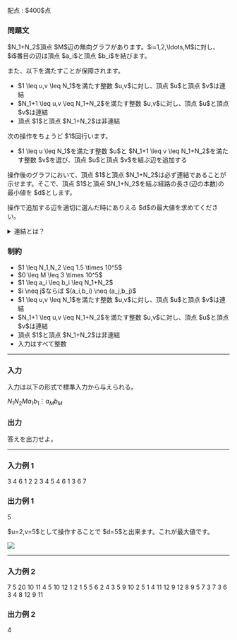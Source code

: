 
<div>

<span>

<span>

<p>
配点 : $400$点
</p>

<div>

<section>

### **問題文**

<p>
$N_1+N_2$頂点 $M$辺の無向グラフがあります。$i=1,2,\ldots,M$に対し、$i$番目の辺は頂点 $a_i$と頂点 $b_i$を結びます。

また、以下を満たすことが保障されます。
</p>

<ul>

<li>
$1 \leq u,v \leq N_1$を満たす整数 $u,v$に対し、頂点 $u$と頂点 $v$は連結
</li>

<li>
$N_1+1 \leq u,v \leq N_1+N_2$を満たす整数 $u,v$に対し、頂点 $u$と頂点 $v$は連結
</li>

<li>
頂点 $1$と頂点 $N_1+N_2$は非連結
</li>

</ul>

<p>
次の操作をちょうど $1$回行います。
</p>

<ul>

<li>
$1 \leq u \leq N_1$を満たす整数 $u$と $N_1+1 \leq v \leq N_1+N_2$を満たす整数 $v$を選び、頂点 $u$と頂点 $v$を結ぶ辺を追加する
</li>

</ul>

<p>
操作後のグラフにおいて、頂点 $1$と頂点 $N_1+N_2$は必ず連結であることが示せます。そこで、頂点 $1$と頂点 $N_1+N_2$を結ぶ経路の長さ(辺の本数)の最小値を $d$とします。  
</p>

<p>
操作で追加する辺を適切に選んだ時にありえる $d$の最大値を求めてください。
</p>

<details>

<summary>
連結とは？
</summary>
無向グラフの頂点 $u,v$が連結であるとは、頂点 $u$と頂点 $v$を結ぶ経路が存在することをいいます。

</details>

</section>

</div>

<div>

<section>

### **制約**

<ul>

<li>
$1 \leq N_1,N_2 \leq 1.5 \times 10^5$
</li>

<li>
$0 \leq M \leq 3 \times 10^5$
</li>

<li>
$1 \leq a_i \leq b_i \leq N_1+N_2$
</li>

<li>
$i \neq j$ならば $(a_i,b_i) \neq (a_j,b_j)$
</li>

<li>
$1 \leq u,v \leq N_1$を満たす整数 $u,v$に対し、頂点 $u$と頂点 $v$は連結
</li>

<li>
$N_1+1 \leq u,v \leq N_1+N_2$を満たす整数 $u,v$に対し、頂点 $u$と頂点 $v$は連結
</li>

<li>
頂点 $1$と頂点 $N_1+N_2$は非連結
</li>

<li>
入力はすべて整数
</li>

</ul>

</section>

</div>

---

<div>

<div>

<section>

### **入力**

<p>
入力は以下の形式で標準入力から与えられる。
</p>

<div>

$N_1$$N_2$$M$$a_1$$b_1$$\vdots$$a_M$$b_M$
</div>

</section>

</div>

<div>

<section>

### **出力**

<p>
答えを出力せよ。
</p>

</section>

</div>

</div>

---

<div>

<section>

### **入力例 1**

<div>

3 4 6
1 2
2 3
4 5
4 6
1 3
6 7

</div>

</section>

</div>

<div>

<section>

### **出力例 1**

<div>

5

</div>

<p>
$u=2,v=5$として操作することで $d=5$と出来ます。これが最大値です。
</p>

<p>

<img src="https://img.atcoder.jp/abc309/a64d8034b08cfa7d1f655767cc164653.png">

</img>

</p>

</section>

</div>

---

<div>

<section>

### **入力例 2**

<div>

7 5 20
10 11
4 5
10 12
1 2
1 5
5 6
2 4
3 5
9 10
2 5
1 4
11 12
9 12
8 9
5 7
3 7
3 6
3 4
8 12
9 11

</div>

</section>

</div>

<div>

<section>

### **出力例 2**

<div>

4

</div>

</section>

</div>

</span>

</span>

</div>
